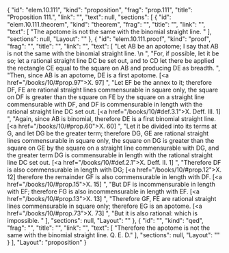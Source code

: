 {
  "id": "elem.10.111",
  "kind": "proposition",
  "frag": "prop.111",
  "title": "Proposition 111.",
  "link": "",
  "text": null,
  "sections": [
    {
      "id": "elem.10.111.theorem",
      "kind": "theorem",
      "frag": "",
      "title": "",
      "link": "",
      "text": [
        "The apotome is not the same with the binomial straight line. "
      ],
      "sections": null,
      "Layout": ""
    },
    {
      "id": "elem.10.111.proof",
      "kind": "proof",
      "frag": "",
      "title": "",
      "link": "",
      "text": [
        "Let AB be an apotome; I say that AB is not the same with the binomial straight line. \n      ",
        "For, if possible, let it be so; let a rational straight line DC be set out, and to CD let there be applied the rectangle CE equal to the square on AB and producing DE as breadth. ",
        "Then, since AB is an apotome, DE is a first apotome. [<a href=\"/books/10/#prop.97\">X. 97</a>] ",
        "Let EF be the annex to it; therefore DF, FE are rational straight lines commensurable in square only, the square on DF is greater than the square on FE by the square on a straight line commensurable with DF, and DF is commensurable in length with the rational straight line DC set out. [<a href=\"/books/10/#def.3.1\">X. Deff. III. 1</a>] ",
        "Again, since AB is binomial, therefore DE is a first binomial straight line. [<a href=\"/books/10/#prop.60\">X. 60</a>] ",
        "Let it be divided into its terms at G, and let DG be the greater term; therefore DG, GE are rational straight lines commensurable in square only, the square on DG is greater than the square on GE by the square on a straight line commensurable with DG, and the greater term DG is commensurable in length with the rational straight line DC set out. [<a href=\"/books/10/#def.2.1\">X. Deff. II. 1</a>] ",
        "Therefore DF is also commensurable in length with DG; [<a href=\"/books/10/#prop.12\">X. 12</a>] therefore the remainder GF is also commensurable in length with DF. [<a href=\"/books/10/#prop.15\">X. 15</a>] ",
        "But DF is incommensurable in length with EF; therefore FG is also incommensurable in length with EF. [<a href=\"/books/10/#prop.13\">X. 13</a>] ",
        "Therefore GF, FE are rational straight lines commensurable in square only; therefore EG is an apotome. [<a href=\"/books/10/#prop.73\">X. 73</a>] ",
        "But it is also rational: which is impossible. "
      ],
      "sections": null,
      "Layout": ""
    },
    {
      "id": "",
      "kind": "qed",
      "frag": "",
      "title": "",
      "link": "",
      "text": [
        "Therefore the apotome is not the same with the binomial straight line. Q. E. D."
      ],
      "sections": null,
      "Layout": ""
    }
  ],
  "Layout": "proposition"
}
